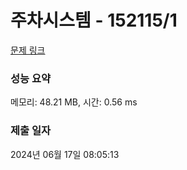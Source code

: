 # 주차시스템 - 152115/1 

[문제 링크](https://level.goorm.io/exam/152115/%ED%98%84%EB%8C%80%EB%AA%A8%EB%B9%84%EC%8A%A4-%EC%98%88%EC%84%A0-%EC%A3%BC%EC%B0%A8%EC%8B%9C%EC%8A%A4%ED%85%9C/quiz/1) 

### 성능 요약

메모리: 48.21 MB, 시간: 0.56 ms

### 제출 일자

2024년 06월 17일 08:05:13

